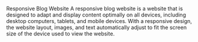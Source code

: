 Responsive Blog Website
A responsive blog website is a website that is designed to adapt
and display content optimally on all devices, including desktop
computers, tablets, and mobile devices. With a responsive
design, the website layout, images, and text automatically adjust
to fit the screen size of the device used to view the website.
